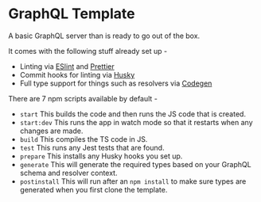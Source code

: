 # GraphQL Template

A basic GraphQL server than is ready to go out of the box.

It comes with the following stuff already set up -

- Linting via [ESlint](https://eslint.org) and [Prettier](https://prettier.io)
- Commit hooks for linting via [Husky](https://typicode.github.io/husky/)
- Full type support for things such as resolvers via [Codegen](https://the-guild.dev/graphql/codegen)

There are 7 npm scripts available by default -

- `start` This builds the code and then runs the JS code that is created.
- `start:dev` This runs the app in watch mode so that it restarts when any changes are made.
- `build` This compiles the TS code in JS.
- `test` This runs any Jest tests that are found.
- `prepare` This installs any Husky hooks you set up.
- `generate` This will generate the required types based on your GraphQL schema and resolver context.
- `postinstall` This will run after an `npm install` to make sure types are generated when you first clone the template.
